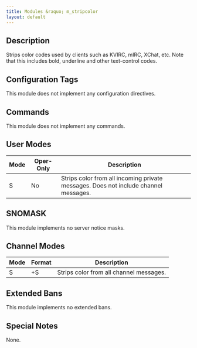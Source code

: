 ```yaml
---
title: Modules &raquo; m_stripcolor
layout: default
---
```


## Description

Strips color codes used by clients such as KVIRC, mIRC, XChat, etc. Note that this includes bold, underline and
other text-control codes.

## Configuration Tags

This module does not implement any configuration directives.

## Commands

This module does not implement any commands.

## User Modes

Mode | Oper-Only | Description
---- | --------- | -----------
S | No | Strips color from all incoming private messages. Does not include channel messages.

## SNOMASK

This module implements no server notice masks.

## Channel Modes

Mode | Format | Description
------- | ----------- | ---------
S | +S | Strips color from all channel messages.

## Extended Bans

This module implements no extended bans.

## Special Notes

None.
